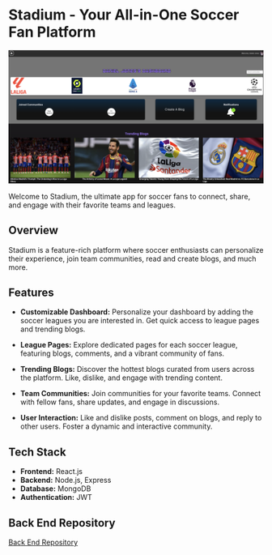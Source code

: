 # Stadium - Your All-in-One Soccer Fan Platform

![Dashboard Preview](./src/assets/stadium.png)

Welcome to Stadium, the ultimate app for soccer fans to connect, share, and engage with their favorite teams and leagues.

## Overview

Stadium is a feature-rich platform where soccer enthusiasts can personalize their experience, join team communities, read and create blogs, and much more. 

## Features

- **Customizable Dashboard:** Personalize your dashboard by adding the soccer leagues you are interested in. Get quick access to league pages and trending blogs.

- **League Pages:** Explore dedicated pages for each soccer league, featuring blogs, comments, and a vibrant community of fans.

- **Trending Blogs:** Discover the hottest blogs curated from users across the platform. Like, dislike, and engage with trending content.

- **Team Communities:** Join communities for your favorite teams. Connect with fellow fans, share updates, and engage in discussions.

- **User Interaction:** Like and dislike posts, comment on blogs, and reply to other users. Foster a dynamic and interactive community.

## Tech Stack

- **Frontend:** React.js
- **Backend:** Node.js, Express
- **Database:** MongoDB
- **Authentication:** JWT

## Back End Repository

[Back End Repository](https://github.com/walter0916/Stadium-back-end.git)

